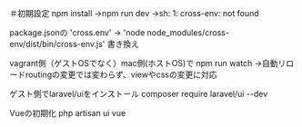 ＃初期設定
npm install
->npm run dev 
->sh: 1: cross-env: not found

package.jsonの
'cross.env' -> 'node node_modules/cross-env/dist/bin/cross-env.js'
書き換え

vagrant側（ゲストOSでなく）mac側(ホストOS)で
npm run watch
->自動リロードroutingの変更では変わらず、viewやcssの変更に対応

ゲスト側でlaravel/uiをインストール
composer require laravel/ui --dev

Vueの初期化
php artisan ui vue